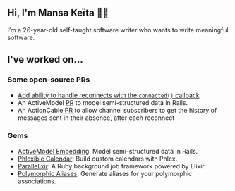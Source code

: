 ## Hi, I'm Mansa Keïta 👋🏾
I’m a 26-year-old self-taught software writer who wants to write meaningful software.

## I've worked on...
### Some open-source PRs
* [Add ability to handle reconnects with the `connected()` callback](https://github.com/rails/rails/pull/45738)
* An ActiveModel [PR](https://github.com/rails/rails/pull/43399) to model semi-structured data in Rails.
* An ActionCable [PR](https://github.com/rails/rails/pull/45764) to allow channel
subscribers to get the history of messages sent in their absence, after each reconnect
### Gems
* [ActiveModel Embedding](https://github.com/mansakondo/activemodel-embedding): Model semi-structured data in Rails.
* [Phlexible Calendar](https://github.com/mansakondo/phlexible_calendar): Build custom calendars with Phlex.
* [Parallelixir](https://github.com/mansakondo/parallelixir): A Ruby background job framework powered by Elixir.
* [Polymorphic Aliases](https://github.com/mansakondo/polymorphic_aliases): Generate aliases for your polymorphic associations.
